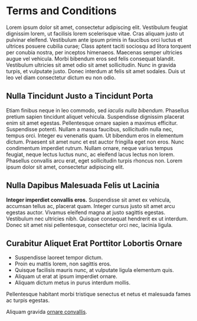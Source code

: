 # Terms and Conditions

Lorem ipsum dolor sit amet, consectetur adipiscing elit. Vestibulum feugiat dignissim lorem, ut facilisis lorem scelerisque vitae. Cras aliquam justo ut pulvinar eleifend. Vestibulum ante ipsum primis in faucibus orci luctus et ultrices posuere cubilia curae; Class aptent taciti sociosqu ad litora torquent per conubia nostra, per inceptos himenaeos. Maecenas semper ultricies augue vel vehicula. Morbi bibendum eros sed felis consequat blandit. Vestibulum ultricies sit amet odio sit amet sollicitudin. Nunc in gravida turpis, et vulputate justo. Donec interdum at felis sit amet sodales. Duis ut leo vel diam consectetur dictum eu non odio.

## Nulla Tincidunt Justo a Tincidunt Porta

Etiam finibus neque in leo commodo, sed *iaculis nulla bibendum*. Phasellus pretium sapien tincidunt aliquet vehicula. Suspendisse dignissim placerat enim sit amet egestas. Pellentesque ornare sapien a maximus efficitur. Suspendisse potenti. Nullam a massa faucibus, sollicitudin nulla nec, tempus orci. Integer eu venenatis quam. Ut bibendum eros in elementum dictum. Praesent sit amet nunc et est auctor fringilla eget non eros. Nunc condimentum imperdiet rutrum. Nullam ornare, neque varius tempus feugiat, neque lectus luctus nunc, ac eleifend lacus lectus non lorem. Phasellus convallis arcu erat, eget sollicitudin turpis rhoncus non. Lorem ipsum dolor sit amet, consectetur adipiscing elit.

## Nulla Dapibus Malesuada Felis ut Lacinia

**Integer imperdiet convallis eros.** Suspendisse sit amet ex vehicula, accumsan tellus ac, placerat quam. Integer cursus justo sit amet arcu egestas auctor. Vivamus eleifend magna at justo sagittis egestas. Vestibulum nec ultricies nibh. Quisque consequat hendrerit ex ut interdum. Donec sit amet nisi pellentesque, consectetur orci nec, lacinia ligula.

## Curabitur Aliquet Erat Porttitor Lobortis Ornare

* Suspendisse laoreet tempor dictum.
* Proin eu mattis lorem, non sagittis eros.
* Quisque facilisis mauris nunc, at vulputate ligula elementum quis.
* Aliquam ut erat at ipsum imperdiet ornare.
* Aliquam dictum metus in purus interdum mollis.

Pellentesque habitant morbi tristique senectus et netus et malesuada fames ac turpis egestas.

Aliquam gravida [ornare convallis](https://aocollab.tech).
